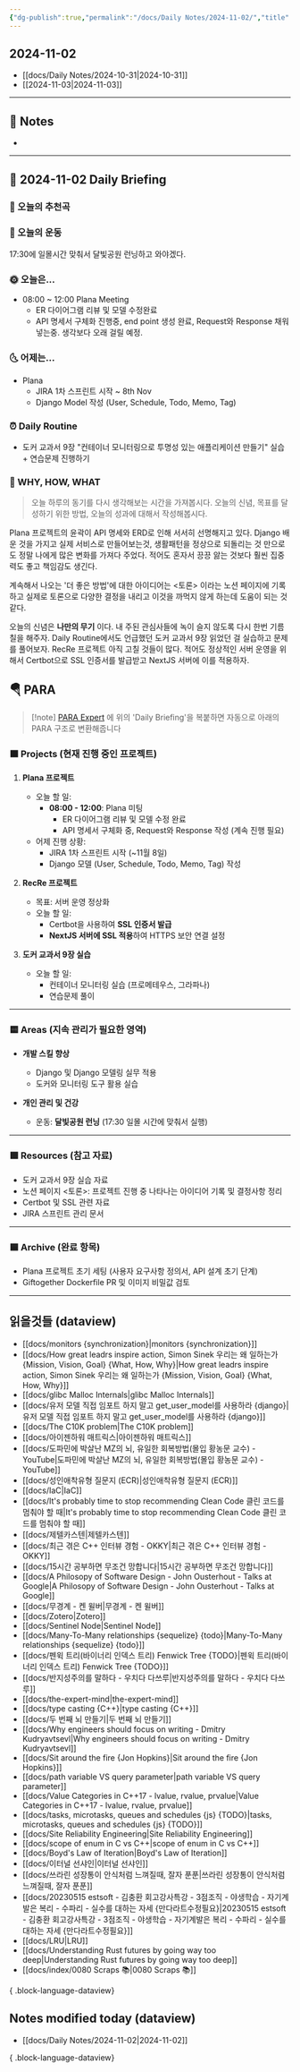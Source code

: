 ```yaml
---
{"dg-publish":true,"permalink":"/docs/Daily Notes/2024-11-02/","title":"2024-11-02","tags":[" DailyNote "]}
---
```



## 2024-11-02

- [[docs/Daily Notes/2024-10-31\|2024-10-31]] 
- [[2024-11-03\|2024-11-03]]

---

## 📝 Notes

- 


---

## 📅 2024-11-02 Daily Briefing

### 🎵 오늘의 추천곡

### 🏃 오늘의 운동

17:30에 일몰시간 맞춰서 달빛공원 런닝하고 와야겠다.

### 🌞 오늘은...

- 08:00 ~ 12:00 Plana Meeting
	- ER 다이어그램 리뷰 및 모델 수정완료
	- API 명세서 구체화 진행중, end point 생성 완료, Request와 Response 채워넣는중. 생각보다 오래 걸릴 예정.

### 🌜 어제는...

- Plana
	- JIRA 1차 스프린트 시작 ~ 8th Nov
	- Django Model 작성 (User, Schedule, Todo, Memo, Tag)

### ⏰ Daily Routine

- 도커 교과서 9장 "컨테이너 모니터링으로 투명성 있는 애플리케이션 만들기" 실습 + 연습문제 진행하기

### 🚀 WHY, HOW, WHAT

> 오늘 하루의 동기를 다시 생각해보는 시간을 가져봅시다. 오늘의 신념, 목표를 달성하기 위한 방법, 오늘의 성과에 대해서 작성해봅시다.

Plana 프로젝트의 윤곽이 API 명세와 ERD로 인해 서서히 선명해지고 있다. Django 배운 것을 가지고 실제 서비스로 만들어보는것, 생활패턴을 정상으로 되돌리는 것 만으로도 정말 나에게 많은 변화를 가져다 주었다. 적어도 혼자서 끙끙 앓는 것보다 훨씬 집중력도 좋고 책임감도 생긴다. 

계속해서 나오는 '더 좋은 방법'에 대한 아이디어는 <토론> 이라는 노션 페이지에 기록하고 실제로 토론으로 다양한 결정을 내리고 이것을 까먹지 않게 하는데 도움이 되는 것 같다. 

오늘의 신념은 **나만의 무기** 이다. 내 주된 관심사들에 녹이 슬지 않도록 다시 한번 기름칠을 해주자. Daily Routine에서도 언급했던 도커 교과서 9장 읽었던 걸 실습하고 문제를 풀어보자. RecRe 프로젝트 아직 고칠 것들이 많다. 적어도 정상적인 서버 운영을 위해서 Certbot으로  SSL 인증서를 발급받고 NextJS 서버에 이를 적용하자.

##  🪂 PARA

> [!note] [PARA Expert](https://chatgpt.com/g/g-46Xrh4MXk-para-expert) 에 위의 'Daily Briefing'을 복붙하면 자동으로 아래의 PARA 구조로 변환해줍니다

### 🟧 Projects (현재 진행 중인 프로젝트)

1. **Plana 프로젝트**
   - 오늘 할 일:
     - **08:00 - 12:00**: Plana 미팅
       - ER 다이어그램 리뷰 및 모델 수정 완료
       - API 명세서 구체화 중, Request와 Response 작성 (계속 진행 필요)
   - 어제 진행 상황:
     - JIRA 1차 스프린트 시작 (~11월 8일)
     - Django 모델 (User, Schedule, Todo, Memo, Tag) 작성

2. **RecRe 프로젝트**
   - 목표: 서버 운영 정상화
   - 오늘 할 일:
     - Certbot을 사용하여 **SSL 인증서 발급**
     - **NextJS 서버에 SSL 적용**하여 HTTPS 보안 연결 설정

3. **도커 교과서 9장 실습**
   - 오늘 할 일:
     - 컨테이너 모니터링 실습 (프로메테우스, 그라파나)
     - 연습문제 풀이

---

### 🟨 Areas (지속 관리가 필요한 영역)

- **개발 스킬 향상**
  - Django 및 Django 모델링 실무 적용
  - 도커와 모니터링 도구 활용 실습

- **개인 관리 및 건강**
  - 운동: **달빛공원 런닝** (17:30 일몰 시간에 맞춰서 실행)

---

### 🟩 Resources (참고 자료)

- 도커 교과서 9장 실습 자료
- 노션 페이지 <토론>: 프로젝트 진행 중 나타나는 아이디어 기록 및 결정사항 정리
- Certbot 및 SSL 관련 자료
- JIRA 스프린트 관리 문서

---

### 🟦 Archive (완료 항목)

- Plana 프로젝트 초기 세팅 (사용자 요구사항 정의서, API 설계 초기 단계)
- Giftogether Dockerfile PR 및 이미지 비밀값 검토

---

## 읽을것들 (dataview)

- [[docs/monitors {synchronization}\|monitors {synchronization}]]
- [[docs/How great leadrs inspire action, Simon Sinek 우리는 왜 일하는가 {Mission, Vision, Goal} {What, How, Why}\|How great leadrs inspire action, Simon Sinek 우리는 왜 일하는가 {Mission, Vision, Goal} {What, How, Why}]]
- [[docs/glibc Malloc Internals\|glibc Malloc Internals]]
- [[docs/유저 모델 직접 임포트 하지 말고 get_user_model를 사용하라 {django}\|유저 모델 직접 임포트 하지 말고 get_user_model를 사용하라 {django}]]
- [[docs/The C10K problem\|The C10K problem]]
- [[docs/아이젠하워 매트릭스\|아이젠하워 매트릭스]]
- [[docs/도파민에 박살난 MZ의 뇌, 유일한 회복방법(몰입 황농문 교수) - YouTube\|도파민에 박살난 MZ의 뇌, 유일한 회복방법(몰입 황농문 교수) - YouTube]]
- [[docs/성인애착유형 질문지 (ECR)\|성인애착유형 질문지 (ECR)]]
- [[docs/IaC\|IaC]]
- [[docs/It's probably time to stop recommending Clean Code 클린 코드를 멈춰야 할 때\|It's probably time to stop recommending Clean Code 클린 코드를 멈춰야 할 때]]
- [[docs/제텔카스텐\|제텔카스텐]]
- [[docs/최근 겪은 C++ 인터뷰 경험 - OKKY\|최근 겪은 C++ 인터뷰 경험 - OKKY]]
- [[docs/15시간 공부하면 무조건 망합니다\|15시간 공부하면 무조건 망합니다]]
- [[docs/A Philosopy of Software Design - John Ousterhout - Talks at Google\|A Philosopy of Software Design - John Ousterhout - Talks at Google]]
- [[docs/무경계 - 켄 윌버\|무경계 - 켄 윌버]]
- [[docs/Zotero\|Zotero]]
- [[docs/Sentinel Node\|Sentinel Node]]
- [[docs/Many-To-Many relationships {sequelize} {todo}\|Many-To-Many relationships {sequelize} {todo}]]
- [[docs/펜윅 트리(바이너리 인덱스 트리) Fenwick Tree {TODO}\|펜윅 트리(바이너리 인덱스 트리) Fenwick Tree {TODO}]]
- [[docs/반지성주의를 말하다 - 우치다 다쓰루\|반지성주의를 말하다 - 우치다 다쓰루]]
- [[docs/the-expert-mind\|the-expert-mind]]
- [[docs/type casting {C++}\|type casting {C++}]]
- [[docs/두 번째 뇌 만들기\|두 번째 뇌 만들기]]
- [[docs/Why engineers should focus on writing - Dmitry Kudryavtsevl\|Why engineers should focus on writing - Dmitry Kudryavtsevl]]
- [[docs/Sit around the fire {Jon Hopkins}\|Sit around the fire {Jon Hopkins}]]
- [[docs/path variable VS query parameter\|path variable VS query parameter]]
- [[docs/Value Categories in C++17 - lvalue, rvalue, prvalue\|Value Categories in C++17 - lvalue, rvalue, prvalue]]
- [[docs/tasks, microtasks, queues and schedules {js} {TODO}\|tasks, microtasks, queues and schedules {js} {TODO}]]
- [[docs/Site Reliability Engineering\|Site Reliability Engineering]]
- [[docs/scope of enum in C vs C++\|scope of enum in C vs C++]]
- [[docs/Boyd's Law of Iteration\|Boyd's Law of Iteration]]
- [[docs/이터널 선샤인\|이터널 선샤인]]
- [[docs/쓰라린 성장통이 안식처럼 느껴질때, 잘자 푼푼\|쓰라린 성장통이 안식처럼 느껴질때, 잘자 푼푼]]
- [[docs/20230515 estsoft - 김충환 회고강사특강 - 3점조직 - 야생학습 - 자기계발은 복리 - 수파리 - 실수를 대하는 자세 {만다라트수정필요}\|20230515 estsoft - 김충환 회고강사특강 - 3점조직 - 야생학습 - 자기계발은 복리 - 수파리 - 실수를 대하는 자세 {만다라트수정필요}]]
- [[docs/LRU\|LRU]]
- [[docs/Understanding Rust futures by going way too deep\|Understanding Rust futures by going way too deep]]
- [[docs/index/0080 Scraps 📚\|0080 Scraps 📚]]

{ .block-language-dataview}

## Notes modified today (dataview)

- [[docs/Daily Notes/2024-11-02\|2024-11-02]]

{ .block-language-dataview}
